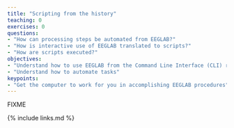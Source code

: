 ```yaml
---
title: "Scripting from the history"
teaching: 0
exercises: 0
questions:
- "How can processing steps be automated from EEGLAB?"
- "How is interactive use of EEGLAB translated to scripts?"
- "How are scripts executed?"
objectives:
- "Understand how to use EEGLAB from the Command Line Interface (CLI) rather than the Graphical User Interface (GUI)"
- "Understand how to automate tasks"
keypoints:
- "Get the computer to work for you in accomplishing EEGLAB procedures"
---
```

FIXME

{% include links.md %}

